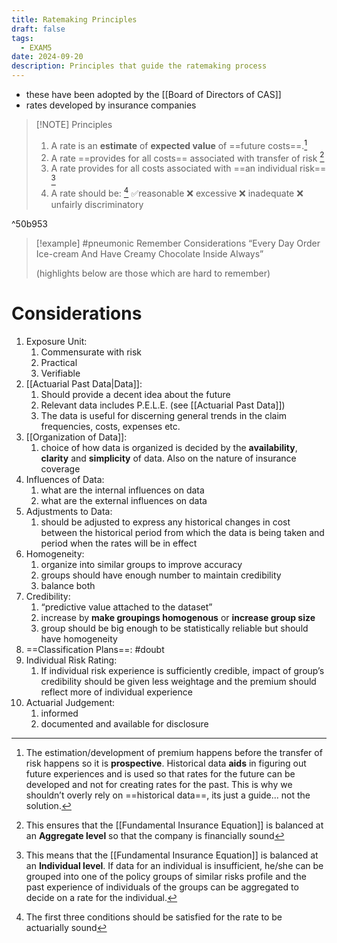 ```yaml
---
title: Ratemaking Principles
draft: false
tags:
  - EXAM5
date: 2024-09-20
description: Principles that guide the ratemaking process
---
```

- these have been adopted by the [[Board of Directors of CAS]]
- rates developed by insurance companies

> [!NOTE]  Principles
> 1. A rate is an **estimate** of **expected value** of ==future costs==.[^prospective]
> 2. A rate ==provides for all costs== associated with transfer of risk [^sufficiency]
> 3. A rate provides for all costs  associated with ==an individual risk== [^equity]
> 4. A rate should be: [^actuarially_sound_rates]
> 	 ✅reasonable
> 	❌ excessive
> 	❌ inadequate
> 	❌ unfairly discriminatory
> 
> 

^50b953

> [!example] #pneumonic Remember Considerations
> “Every Day Order Ice-cream And Have Creamy Chocolate Inside Always”
> 
> (highlights below are those which are hard to remember)

# Considerations

1. Exposure Unit: 
	1. Commensurate with risk
	2. Practical
	3. Verifiable
2. [[Actuarial Past Data|Data]]:
	1. Should provide a decent idea about the future
	2. Relevant data includes P.E.L.E. (see [[Actuarial Past Data]])
	3. The data is useful for discerning general trends in the claim frequencies, costs, expenses etc.
3. [[Organization of Data]]:
	1. choice of how data is organized is decided by the **availability**, **clarity** and **simplicity** of data. Also on the nature of insurance coverage
4. Influences of Data:
	1. what are the internal influences on data
	2. what are the external influences on data
5. Adjustments to Data:
	1. should be adjusted to express any historical changes in cost between the historical period from which the data is being taken and period when the rates will be in effect
6. Homogeneity:
	1. organize into similar groups to improve accuracy
	2. groups should have enough number to maintain credibility
	3. balance both
7. Credibility:
	1. “predictive value attached to the dataset”
	2. increase by **make groupings homogenous**   or **increase group size**
	3. group should be big enough to be statistically reliable but should have homogeneity
8. ==Classification Plans==: #doubt
10. Individual Risk Rating:
	1. If individual risk experience is sufficiently credible, impact of group’s credibility should be given less weightage and the premium should reflect more of individual experience
11. Actuarial Judgement:
	1. informed
	2. documented and available for disclosure



[^prospective]: The estimation/development of premium happens before the  transfer of risk happens so it is **prospective**. Historical data **aids** in figuring out future experiences and is used so that rates for the future can be developed and not for creating rates for the past. This is why we shouldn’t overly rely on ==historical data==, its just a guide... not the solution.

[^sufficiency]: This ensures that the [[Fundamental Insurance Equation]] is balanced at an **Aggregate level** so that the company is financially sound

[^equity]: This means that the [[Fundamental Insurance Equation]] is balanced at an **Individual level**. If data for an individual is insufficient, he/she can be grouped into one of the policy groups of similar risks profile and the past experience of individuals of the groups can be aggregated to decide on a rate for the individual.

[^actuarially_sound_rates]: The first three conditions should be satisfied for the rate to be actuarially sound